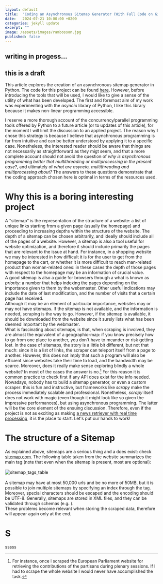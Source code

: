 ```yaml
---
layout: default
title:  "Coding an Asynchronous Sitemap Generator (With Full Code on Github)"
date:   2024-07-21 10:00:00 +0200
categories: jekyll update
excerpt: ""
image: /assets/images/rambosson.jpg
published: false
---
```


## writing in progess...
## this is a draft 

This article explores the creation of an asynchronous sitemap generator in Python. The code for this project can be found [here](https://github.com/Gabriele-Donato/website-materials-/blob/Scraping/Asynchronous_Sitemap_Generator/Asynchronous_Sitemap_Generator.ipynb).
However, before introducing the tools that will be used, I would like to give a sense of the utility of what has been developed. The first
and foremost aim of my work was experimenting with the _asyncio_ library of Python, I like this library because it makes non-linear
programming accessible. 

I reserve a more thorough account of the concurrency/parallel programming tools offered by Python to a future article (or to updates of this article), for the moment I will limit the discussion to an applied project.
The reason why I chose this strategy is because I believe that asynchronous
programming is far from intuitive and can be better understood by applying it to a specific case. Nonetheless, the interested reader should be aware that things are not necessarily as straightforward as they migt seem, and that 
a more complete account should not avoid the question of _why is asynchronous programming better that multithreading or multiprocessing in the present case?_, and ultimately of _what are asyncio, multithreading and multiprocessing about?_
The answers to these questions demonstrate that the coding approach chosen here is optimal in terms of the resources used.


# Why this is a boring interesting project

A "sitemap" is the representation of the structure of a website: a list of unique links starting from a given page (usually the homepage) and proceeding to increasing depths within the structure of the website.
The depth of a sitemap can be chosen 
arbitrarily, and ideally should include all of the pages of a website. 
However, a sitemap is also a tool useful for website optimization, and therefore it should include primarily the pages that are relevant 
to the issue at hand. For instance, in a shopping website we may be interested in how difficult it is for the user to get from the homepage to the cart, 
or whether it is more difficult to reach man-related product than woman-related ones: in
these cases the depth of those pages with respect to the homepage may be an information of crucial value.
\
A good sitemap is also a guide for browsers through a what is known as _priority_: a number that helps indexing the pages depending on the importance given to them by the websmaster. Other useful indications may include the date
of last modification, and the number of visits that a certain page has received. 
\
Although it may be an element of particular importance, websites may or may not have sitemaps. If the sitemap is not available, and the information is needed,
scraping is the way to go. However, if the sitemap is available, it should be downloaded from the website since it surely lists what has been deemed important by
the webmaster. 
\
What is fascinating about sitemaps, is that, when scraping is involved, they are almost the equivalent of a geographic-map: if you know precisely how to go from 
one place to another, you don't have to meander or risk getting lost. In the case of sitemaps, the story is a little bit different, but not that much: since it is 
a list of links, the scraper can teleport itself from a page to another. However, this does not imply that such a program will also be efficient since websites take their 
time to load, and the bandwidth may be scarce. Moreover, does it really make sense exploring blindly a whole website? In most of the cases the answer is no.[^1] For this
reason it is common practice to check first if any API does exist for the info needed.
\
Nowadays, nobody has to build a sitemap generator, or even a custom scraper: this is fun and instructive, but frameworks like _scrapy_ make the process immediately scalable and 
professional. Nonetheless, _scrapy_ itself does not work with magic (even though it might look like so given the impressive performances), but using asynchronous programming. 
The latter will be the core element of the ensuing discussion. Therefore, even if the project is not as exciting as making [a news retriever with real time processing](), it 
is the place to start. Let's put our hands to work!

# The structure of a Sitemap

As explained above, sitemaps are a serious thing and a does exist: check [sitemap.com](https://www.sitemaps.org/protocol.html). The following table taken from the website summarizes
the main tag (note that even when the sitemap is present, most are optional):
\
\
<img alt='sitemap_tags_table' src = "{{ '/assets/images/post_images/sitemap_project/sitemap_tags_table.png' | relative_url}}">
\
\
A sitemap may have at most 50,000 urls and be no more of 50MB, but it is possible to join multiple sitemaps by specifying an index through the <sitemapindex> tag.
Moreover, special characters should be escaped and the encoding should be UTF-8. Generally, sitemaps are stored in XML files, and they can be validated through
schemas (e.g. [](http://www.sitemaps.org/schemas/sitemap/0.9/sitemap.xsd)).
\
These problems become relevant when storing the scraped data, therefore will appear again only at the end.

# S

sssss



[^1]: For instance, once I scraped the European Parliament website for retrieving the contributions of the partisans during plenary sessions. If I had to scrape the whole website I would never have accomplished the task.
